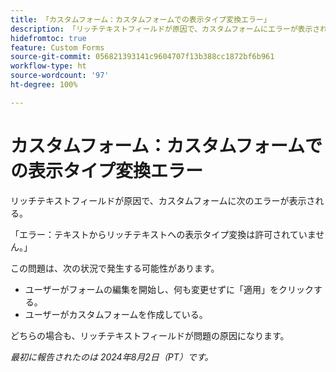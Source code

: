 ```yaml
---
title: 「カスタムフォーム：カスタムフォームでの表示タイプ変換エラー」
description: 「リッチテキストフィールドが原因で、カスタムフォームにエラーが表示される。」
hidefromtoc: true
feature: Custom Forms
source-git-commit: 056821393141c9604707f13b388cc1872bf6b961
workflow-type: ht
source-wordcount: '97'
ht-degree: 100%

---
```



# カスタムフォーム：カスタムフォームでの表示タイプ変換エラー

リッチテキストフィールドが原因で、カスタムフォームに次のエラーが表示される。

「エラー：テキストからリッチテキストへの表示タイプ変換は許可されていません。」

この問題は、次の状況で発生する可能性があります。

* ユーザーがフォームの編集を開始し、何も変更せずに「適用」をクリックする。
* ユーザーがカスタムフォームを作成している。

どちらの場合も、リッチテキストフィールドが問題の原因になります。

_最初に報告されたのは 2024年8月2日（PT）です。_
